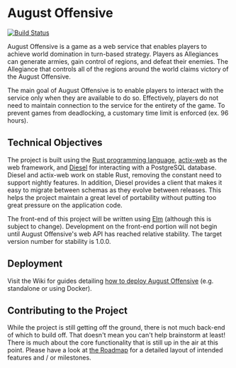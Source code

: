 # August Offensive
[![Build Status](https://travis-ci.org/kjhoerr/august-offensive.svg?branch=master)](https://travis-ci.org/kjhoerr/august-offensive)

August Offensive is a game as a web service that enables players to achieve world domination in turn-based strategy. Players as Allegiances can generate armies, gain control of regions, and defeat their enemies. The Allegiance that controls all of the regions around the world claims victory of the August Offensive.

The main goal of August Offensive is to enable players to interact with the service only when they are available to do so. Effectively, players do not need to maintain connection to the service for the entirety of the game. To prevent games from deadlocking, a customary time limit is enforced (ex. 96 hours).

## Technical Objectives

The project is built using the [Rust programming language](https://www.rust-lang.org/en-US/), [actix-web](https://actix.rs/) as the web framework, and [Diesel](https://diesel.rs/) for interacting with a PostgreSQL database. Diesel and actix-web work on stable Rust, removing the constant need to support nightly features. In addition, Diesel provides a client that makes it easy to migrate between schemas as they evolve between releases. This helps the project maintain a great level of portability without putting too great pressure on the application code.

The front-end of this project will be written using [Elm](https://elm-lang.org/) (although this is subject to change). Development on the front-end portion will not begin until August Offensive's web API has reached relative stability. The target version number for stability is 1.0.0.

## Deployment

Visit the Wiki for guides detailing [how to deploy August Offensive](https://github.com/kjhoerr/august-offensive/wiki/Deployment) (e.g. standalone or using Docker).

## Contributing to the Project

While the project is still getting off the ground, there is not much back-end of which to build off. That doesn't mean you can't help brainstorm at least! There is much about the core functionality that is still up in the air at this point. Please have a look at [the Roadmap](https://github.com/kjhoerr/august-offensive/wiki/Roadmap) for a detailed layout of intended features and / or milestones.

